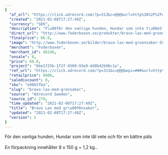 ```yaml
---
{
  "af_url": "https://click.adrecord.com/?p=313&c=@@@&url=http%3A%2F%2Fwww.foderboxen.se%2Fprodukter%2Fbravo-lax-med-groensaker%2C502",
  "created": "2021-02-08T17:27:49Z",
  "currency": "SEK",
  "description": "F\u00f6r den vanliga hunden, Hundar som inte t\u00e5l vete och f\u00f6r en b\u00e4ttre p\u00e4ls\nEn f\u00f6rpackning inneh\u00e5ller 8 x 150 g = 1,2 kg..",
  "direct_url": "http://www.foderboxen.se/produkter/bravo-lax-med-groensaker,502",
  "finalprice": 66.0,
  "image": "http://www.foderboxen.se/bilder/bravo-lax-med-groensaker-502.png",
  "merchant": "Foderboxen",
  "merchant_id": 46146,
  "onsale": 0,
  "price": 66.0,
  "project": "6be1f25b-1f2f-4509-93e9-dd8b42b96c1a",
  "ref_url": "https://click.adrecord.com/?p=313&c=@@@&epi=###&url=http%3A%2F%2Fwww.foderboxen.se%2Fprodukter%2Fbravo-lax-med-groensaker%2C502",
  "retailprice": 6600,
  "salediscount": 0,
  "sku": "e90b5fba",
  "slug": "bravo-lax-med-gronsaker",
  "source": "Adrecord Sweden",
  "source_id": 270,
  "time_updated": "2021-02-08T17:27:49Z",
  "title": "Bravo Lax med gr\u00f6nsaker",
  "updated": "2021-02-08T17:27:49Z",
  "version": 1
}
---
```


<p> För den vanliga hunden, Hundar som inte tål vete och för en bättre päls<br><br>En förpackning innehåller 8 x 150 g = 1,2 kg..</p>
